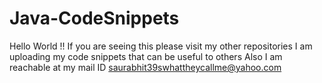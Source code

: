 # Java-CodeSnippets
Hello World !! If you are seeing this please visit my other repositories 
I am uploading my code snippets that can be useful to others
Also I am reachable at my mail ID  saurabhit39swhattheycallme@yahoo.com

